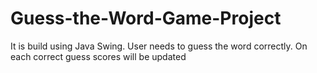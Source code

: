 # Guess-the-Word-Game-Project

It is build using Java Swing. User needs to guess the word correctly. On each correct guess scores will be updated
